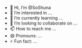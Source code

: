 - 👋 Hi, I’m @SoShuna
- 👀 I’m interested in ...
- 🌱 I’m currently learning ...
- 💞️ I’m looking to collaborate on ...
- 📫 How to reach me ...
- 😄 Pronouns: ...
- ⚡ Fun fact: ...

<!---
SoShuna/SoShuna is a ✨ special ✨ repository because its `README.md` (this file) appears on your GitHub profile.
You can click the Preview link to take a look at your changes.
--->
